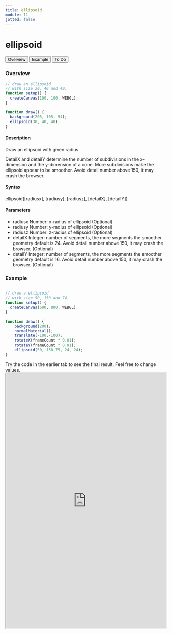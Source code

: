 ```yaml
---
title: ellipsoid
module: 11
jotted: false
---
```


# ellipsoid

<div class="tab">
  <button class="tablinks active" onclick="openTab(event, 'Overview')">Overview</button>
  <button class="tablinks" onclick="openTab(event, 'example')">Example</button>  
  <button class="tablinks" onclick="openTab(event, 'todo')">To Do</button>  
</div>

<div id="Overview" class="tabcontent" style="display:block"  >
<div class="tabhtml" markdown="1">

### Overview

```js
// draw an ellipsoid
// with size 30, 40 and 40.
function setup() {
  createCanvas(100, 100, WEBGL);
}

function draw() {
  background(205, 105, 94);
  ellipsoid(30, 40, 40);
}
```

#### Description

Draw an ellipsoid with given radius

DetailX and detailY determine the number of subdivisions in the x-dimension and the y-dimension of a cone. More subdivisions make the ellipsoid appear to be smoother. Avoid detail number above 150, it may crash the browser.

#### Syntax

ellipsoid([radiusx], [radiusy], [radiusz], [detailX], [detailY])

#### Parameters

* radiusx Number: x-radius of ellipsoid (Optional)
* radiusy Number: y-radius of ellipsoid (Optional)
* radiusz Number: z-radius of ellipsoid (Optional)
* detailX Integer: number of segments, the more segments the smoother geometry default is 24. Avoid detail number above 150, it may crash the browser. (Optional)
* detailY Integer: number of segments, the more segments the smoother geometry default is 16. Avoid detail number above 150, it may crash the browser. (Optional)

</div>
</div>

<div id="example" class="tabcontent" style="display:block"  >
<div class="tabhtml" markdown="1">

### Example

```js

// draw a ellipsoid
// with size 50, 150 and 74.
function setup() {
  createCanvas(600, 800, WEBGL);
}

function draw() {
    background(200);
    normalMaterial();
    translate(-100,-100);
    rotateX(frameCount * 0.01);
    rotateY(frameCount * 0.01);
    ellipsoid(50, 150,75, 24, 24);
}
```

</div>
</div>

<div id="todo" class="tabcontent">
<div class="tabhtml" markdown="1">
Try the code in the earlier tab to see the final result. Feel free to change values. 

<iframe src="https://editor.p5js.org/michaelcassens/sketches/HG2y4qVvB" width="100%" height="800px"></iframe>
</div>
</div>